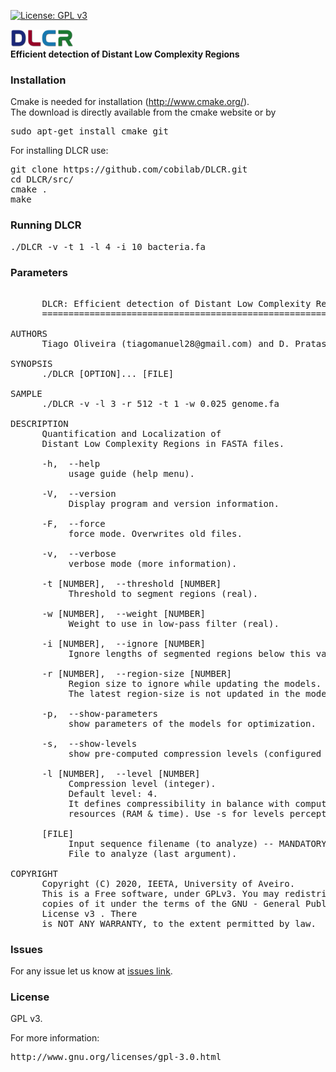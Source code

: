 [![License: GPL v3](https://img.shields.io/badge/License-GPL%20v3-blue.svg)](LICENSE)

<img src="imgs/logo.png" alt="DLCR" height="28" border="0"/><b><br>Efficient detection of Distant Low Complexity Regions</b>

### Installation ###

Cmake is needed for installation (http://www.cmake.org/).<br>
The download is directly available from the cmake website or by
<pre>
sudo apt-get install cmake git
</pre>

For installing DLCR use:
<pre>
git clone https://github.com/cobilab/DLCR.git
cd DLCR/src/
cmake .
make
</pre>

### Running DLCR ###

<pre>
./DLCR -v -t 1 -l 4 -i 10 bacteria.fa
</pre>

### Parameters ###

<pre>
                                                                        
      DLCR: Efficient detection of Distant Low Complexity Regions       
      ===========================================================       
                                                                        
AUTHORS                                                                 
      Tiago Oliveira (tiagomanuel28@gmail.com) and D. Pratas                     
                                                                        
SYNOPSIS                                                                
      ./DLCR [OPTION]... [FILE]                                         
                                                                        
SAMPLE                                                                  
      ./DLCR -v -l 3 -r 512 -t 1 -w 0.025 genome.fa                     
                                                                        
DESCRIPTION                                                             
      Quantification and Localization of                                
      Distant Low Complexity Regions in FASTA files.                    
                                                                        
      -h,  --help                                                       
           usage guide (help menu).                                     
                                                                        
      -V,  --version                                                    
           Display program and version information.                     
                                                                        
      -F,  --force                                                      
           force mode. Overwrites old files.                            
                                                                        
      -v,  --verbose                                                    
           verbose mode (more information).                             
                                                                        
      -t [NUMBER],  --threshold [NUMBER]                                
           Threshold to segment regions (real).                         
                                                                        
      -w [NUMBER],  --weight [NUMBER]                                   
           Weight to use in low-pass filter (real).                     
                                                                        
      -i [NUMBER],  --ignore [NUMBER]                                   
           Ignore lengths of segmented regions below this value.        
                                                                        
      -r [NUMBER],  --region-size [NUMBER]                              
           Region size to ignore while updating the models.             
           The latest region-size is not updated in the models.         
                                                                        
      -p,  --show-parameters                                            
           show parameters of the models for optimization.              
                                                                        
      -s,  --show-levels                                                
           show pre-computed compression levels (configured parameters).
                                                                        
      -l [NUMBER],  --level [NUMBER]                                    
           Compression level (integer).                                 
           Default level: 4.                                           
           It defines compressibility in balance with computational     
           resources (RAM & time). Use -s for levels perception.        
                                                                        
      [FILE]                                                            
           Input sequence filename (to analyze) -- MANDATORY.           
           File to analyze (last argument).                             
                                                                        
COPYRIGHT                                                               
      Copyright (C) 2020, IEETA, University of Aveiro.                  
      This is a Free software, under GPLv3. You may redistribute        
      copies of it under the terms of the GNU - General Public          
      License v3 <http://www.gnu.org/licenses/gpl.html>. There          
      is NOT ANY WARRANTY, to the extent permitted by law. 
</pre>

### Issues ###

For any issue let us know at [issues link](https://github.com/cobilab/DLCR/issues).

### License ###

GPL v3.

For more information:
<pre>http://www.gnu.org/licenses/gpl-3.0.html</pre>

                                                    

